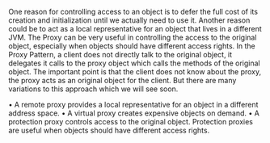 One reason for controlling access to an object is to defer the full cost of its creation and initialization until we actually need to
use it. Another reason could be to act as a local representative for an object that lives in a different JVM. The Proxy can be very
useful in controlling the access to the original object, especially when objects should have different access rights.
In the Proxy Pattern, a client does not directly talk to the original object, it delegates it calls to the proxy object which calls the
methods of the original object. The important point is that the client does not know about the proxy, the proxy acts as an original
object for the client. But there are many variations to this approach which we will see soon.

• A remote proxy provides a local representative for an object in a different address space.
• A virtual proxy creates expensive objects on demand.
• A protection proxy controls access to the original object. Protection proxies are useful when objects should have different
access rights.
